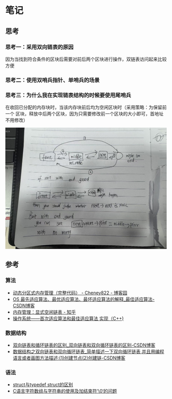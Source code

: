 # 笔记

## 思考

### 思考一：采用双向链表的原因

因为当找到符合条件的区块后需要对前后两个区块进行操作，双链表访问起来比较方便

### 思考二：使用双哨兵指针、单哨兵的场景

### 思考三：为什么我在实现链表结构的时候要使用尾哨兵

在收回已分配的内存块时，当该内存块前后均为空闲区块时（采用策略：为保留前一个
区块，释放中后两个区块，因为只需要修改前一个区块的大小即可，首地址不用修改）

![示意图](./Why%20I%20use%20end%20gurad%20On%20LinkList.jpg)


## 参考

### 算法
- [动态分区式内存管理（完整代码） - Cheney822 - 博客园](https://www.cnblogs.com/Cheney822/p/15968343.html)
- [OS 最先适应算法、最优适应算法、最坏适应算法的解释_最佳适应算法-CSDN博客](https://blog.csdn.net/qq_43068326/article/details/105928879)
- [内存管理：显式空闲链表 - 知乎](https://zhuanlan.zhihu.com/p/378352199)
- [操作系统——首次适应算法和最佳适应算法 实现（C++)](https://blog.csdn.net/weixin_39924920/article/details/81054205)


### 数据结构

- [双向链表和循环链表的区别_双向链表和双向循环链表的区别-CSDN博客](https://blog.csdn.net/weixin_51420051/article/details/109687772)
- [数据结构之双向链表和双向循环链表_简单描述一下双向循环链表,并且用编程语言或者画图方法描述:(1)创建节点(2)创建链-CSDN博客](https://blog.csdn.net/weixin_44795839/article/details/103229637)


### 语法

- [struct与typedef struct的区别](https://blog.csdn.net/shanshanhi/article/details/52268167)
- [C语言字符数组与字符串的使用及加结束符‘\0‘的问题](https://blog.csdn.net/lovedingd/article/details/78590966)